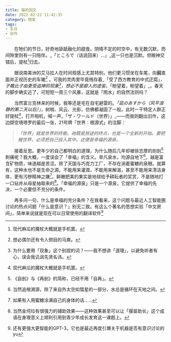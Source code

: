 ```yaml
---
title: 猫的回文
date: 2022-02-22 11:42:35
category: 随笔
tags:
- 生日
- 旧作
---
```



　　在牠们的节日，好奇地舔舐融化的甜食。阴晴不定的时空中，有无数沉默，而间隙里则有一只陪伴。_「ところで（话说回来）…」_这一只也是沉默。但眼神交错后，提杖[^1]归去。

　　据说南美洲的艾马拉人在时间观感上尤其特别，他们更习惯坐在车尾，向**前**直面并正视历史的车辙[^2] 。可我的灵肉里毕竟残存着_「受了西方教育的中式迂腐」_，子瞻比子由更受追捧的现象[^3]，想必不是鄙人的虚妄。_「盼望着，盼望着」_，春天的脚步确实近了，可短短一周三个风暴，这就是「雨水」的自然法则吗？

　　当然富兰克林来的时候，我等还是宅在自宅避雷的。_「凪のあすから（风平浪静的第二天以后）」_，树梢、风云、光影，仿佛都凝固了一般。此时一干特定人群正好提杖[^1]，打开相机，喊一声_「ザ・ワールド（世界）」_——而我则翻出旧作，这边撷空境塔罗的最后一张，21号牌「世界：根源式」的注脚：
  
  > _「世界」就是世界的终极。祂既是旅途的终点，也是一个全新的开始。要把握世界，必须把自己投入其中。这便是幸福的源泉。_

　　接着反思。更年少的自己都明白的道理，为什么随后几年却被徐志摩的剖剖[^4]刺痛呢？我大概，一度误会了「幸福」的含义。举凡泉水，均源自地下[^5]，越是富含矿物质，味道越是苦涩。除了天国与巧克力工厂，不存在淌着蜜糖的泉眼。就算有，这种水也不是生命之源。不能用来灌溉，不能用来解渴，甚至不能用来清洁身体，更有污秽精神之嫌[^6]。鲜嫩肥美的果实是地球给予耕耘者的奖赏，不是随地打一口钻井从母星抽取来的[^7]。「幸福的源泉」只是一个源泉，它提供了幸福的先决，一个必要但不充分的条件。

　　再多问一句，什么是幸福的充分条件？在我看来，这个问题与最近人工智能圈讨论的热点问题「什么是意识？」别无二致。有这么个著名的思想实验「中文房间」，简单来说就是现在可以日常使用的翻译软件[^8]
  

  [^1]: 现代麻瓜的魔杖大概就是手机罢。
  [^2]: 想必偶尔还有令人侧目的马粪。
  [^3]: 为什么要用「现象」这个别捏的词？——我不想讲「道理」，以避免听者有心，误会我讥讽先贤名讳。
  [^4]: 《自剖》与《再剖》的简称，已经不用「自再」。
  [^5]: 当然追根溯源，除了来自外太空如彗星的一部分，水总是循环在天地之间。
  [^6]: 如果有人用蜜糖涂满自己的身体的话……
  [^7]: 当然金坷垃有很强力的辅助效果——这种效果甚至可以让「揠苗助长」这个成语在身理意义上顺利引用到青少年成长发育这一课题上。
  [^8]: 还有更强大更智能的GPT-3。它也是最近再度引爆关于机器是否有意识讨论的yu